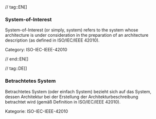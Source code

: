 // tag::EN[]
### System-of-Interest

System-of-Interest (or simply, system) refers to the system whose architecture is under consideration in the preparation of an architecture description (as defined in ISO/IEC/IEEE 42010).

Category: ISO-IEC-IEEE-42010

// end::EN[]

// tag::DE[]
### Betrachtetes System

Betrachtetes System (oder einfach System) bezieht sich auf das System,
dessen Architektur bei der Erstellung der Architekturbeschreibung
betrachtet wird (gemäß Definition in ISO/IEC/IEEE 42010).

Kategorie: ISO-IEC-IEEE-42010

